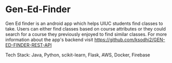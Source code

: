 # Gen-Ed-Finder
Gen Ed finder is an android app which helps UIUC students find classes to take. Users can either find classes based on course attributes or they could search for a course they previously enjoyed to find similar classes.
For more information about the app's backend visit https://github.com/ksodhi2/GEN-ED-FINDER-REST-API 

Tech Stack: Java, Python, scikit-learn, Flask, AWS, Docker, Firebase
